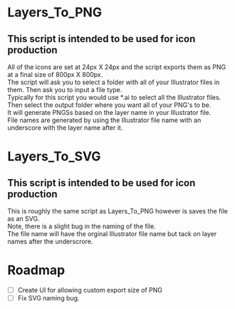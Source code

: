 # Layers_To_PNG
## This script is intended to be used for icon production
All of the icons are set at 24px X 24px and the script exports them as PNG at a final size of 800px X 800px.<br/>
The script will ask you to select a folder with all of your Illustrator files in them. Then ask you to input a file type. <br/>
Typically for this script you would use *.ai to select all the Illustrator files.<br/>
Then select the output folder where you want all of your PNG's to be.<br/>
It will generate PNGSs based on the layer name in your Illustrator file.<br/>
File names are generated by using the Illustrator file name with an underscore with the layer name after it.<br/>


# Layers_To_SVG
## This script is intended to be used for icon production
This is roughly the same script as Layers_To_PNG however is saves the file as an SVG.<br/>
Note, there is a slight bug in the naming of the file. <br/>
The file name will have the orginal Illustrator file name but tack on layer names after the underscrore.<br/>


# Roadmap
- [ ] Create UI for allowing custom export size of PNG
- [ ] Fix SVG naming bug.